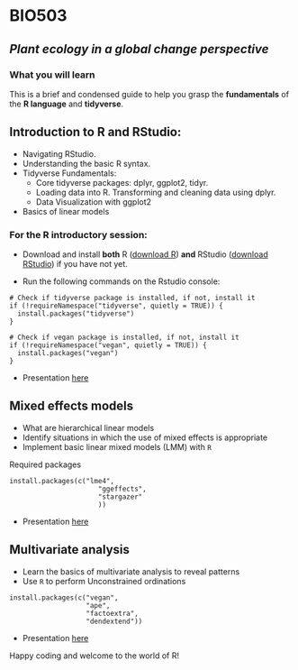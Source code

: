 # BIO503

## *Plant ecology in a global change perspective*

### What you will learn

This is a brief and condensed guide to help you grasp the **fundamentals** of the **R language** and **tidyverse**.

## Introduction to R and RStudio:

-   Navigating RStudio.
-   Understanding the basic R syntax.
-   Tidyverse Fundamentals:
    -   Core tidyverse packages: dplyr, ggplot2, tidyr.
    -   Loading data into R. Transforming and cleaning data using dplyr.
    -   Data Visualization with ggplot2
-   Basics of linear models

### For the R introductory session:

-   Download and install **both** R ([download R](https://cran.rstudio.com)) **and** RStudio ([download RStudio](https://rstudio.com/products/rstudio/download/#download)) if you have not yet.

-   Run the following commands on the Rstudio console:

```         
# Check if tidyverse package is installed, if not, install it
if (!requireNamespace("tidyverse", quietly = TRUE)) {
  install.packages("tidyverse")
}

# Check if vegan package is installed, if not, install it
if (!requireNamespace("vegan", quietly = TRUE)) {
  install.packages("vegan")
}
```
- Presentation [here](https://github.com/Lacapary/BIO503/blob/main/PDFs/Intro_R.pdf)

## Mixed effects models

-   What are hierarchical linear models
-   Identify situations in which the use of mixed effects is appropriate
-   Implement basic linear mixed models (LMM) with `R`

Required packages
```
install.packages(c("lme4",
                      "ggeffects",
                      "stargazer"
                      ))
```
- Presentation [here](https://github.com/Lacapary/BIO503/blob/main/PDFs/Hierarchical_Linear_Models.pdf)

## Multivariate analysis

- Learn the basics of multivariate analysis to reveal patterns
- Use `R` to perform Unconstrained ordinations
```
install.packages(c("vegan",
                   "ape",
                   "factoextra",
                   "dendextend"))
```
- Presentation [here](https://github.com/Lacapary/BIO503/blob/main/PDFs/Multivariate.pdf)


Happy coding and welcome to the world of R!
